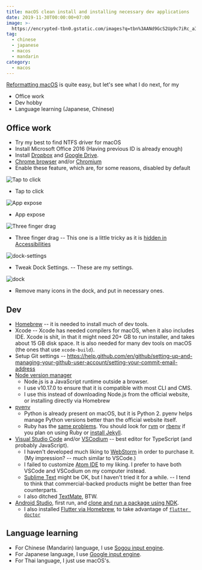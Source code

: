 ```yaml
---
title: macOS clean install and installing necessary dev applications
date: 2019-11-30T00:00:00+07:00
image: >-
  https://encrypted-tbn0.gstatic.com/images?q=tbn%3AANd9GcS2Up9c7iRc_aIDVfouaC2OAZYiK6o7ZzermxFeFcsqL3OHb_w8
tag:
  - chinese
  - japanese
  - macos
  - mandarin
category:
  - macos
---
```


[Reformatting macOS](https://www.imore.com/how-to-prepare-mac-for-sale#reformat-your-hard-drive) is quite easy, but let's see what I do next, for my

- Office work
- Dev hobby
- Language learning (Japanese, Chinese)

<!-- excerpt_separator -->

## Office work

- Try my best to find NTFS driver for macOS
- Install Microsoft Office 2016 (Having previous ID is already enough)
- Install [Dropbox](https://www.dropbox.com/install) and [Google Drive](https://www.google.com/drive/download/).
- [Chrome browser](https://www.google.com/chrome/) and/or [Chromium](https://www.chromium.org/getting-involved/download-chromium)
- Enable these feature, which are, for some reasons, disabled by default

![Tap to click](https://res.cloudinary.com/patarapolw/image/upload/v1584629784/blogdown/20200319-2156.png)

- Tap to click

![App expose](https://res.cloudinary.com/patarapolw/image/upload/v1584629809/blogdown/20200319-2156-n851j3tiu1p.png)

- App expose

![Three finger drag](https://res.cloudinary.com/patarapolw/image/upload/v1584629838/blogdown/20200319-2157.png)

- Three finger drag -- This one is a little tricky as it is [hidden in Accessibilities](https://www.makeuseof.com/tag/three-finger-drag-mac/)

![dock-settings](https://res.cloudinary.com/patarapolw/image/upload/v1584629865/blogdown/20200319-2157-fd7tcnt8789.png)

- Tweak Dock Settings. -- These are my settings.

![dock](https://res.cloudinary.com/patarapolw/image/upload/v1584629913/blogdown/20200319-2158-xclpannoefi.png)

- Remove many icons in the dock, and put in necessary ones.

## Dev

- [Homebrew](https://brew.sh/) -- it is needed to install much of dev tools.
- Xcode -- Xcode has needed compilers for macOS, when it also includes IDE. Xcode is shit, in that it might need 20+ GB to run installer, and takes about 15 GB disk space. It is also needed for many dev tools on macOS (the ones that use `xcode-build`).
- Setup Git settings -- <https://help.github.com/en/github/setting-up-and-managing-your-github-user-account/setting-your-commit-email-address>
- [Node version manager](https://github.com/nvm-sh/nvm)
  - Node.js is a JavaScript runtime outside a browser.
  - I use v10.17.0 to ensure that it is compatible with most CLI and CMS.
  - I use this instead of downloading Node.js from the official website, or installing directly via Homebrew
- [pvenv](https://github.com/pyenv/pyenv)
  - Python is already present on macOS, but it is Python 2. pyenv helps manage Python versions better than the official website itself.
  - Ruby has the [same problems](/post/2019/07/macos-ruby-python). You should look for [rvm](https://rvm.io/) or [rbenv](https://github.com/rbenv/rbenv) if you plan on using Ruby or [install Jekyll](/post/2019/07/gh-pages-blog).
- [Visual Studio Code](https://code.visualstudio.com/) and/or [VSCodium](https://github.com/VSCodium/vscodium) -- best editor for TypeScript (and probably JavaScript).
  - I haven't developed much liking to [WebStorm](https://www.jetbrains.com/webstorm/) in order to purchase it. (My impression? -- much similar to VSCode.)
  - I failed to customize [Atom IDE](https://atom.io/) to my liking. I prefer to have both VSCode and VSCodium on my computer instead.
  - [Sublime Text](https://www.sublimetext.com/) might be OK, but I haven't tried it for a while. -- I tend to think that commercial-backed products might be better than free counterparts.
  - I also ditched [TextMate](https://macromates.com/), BTW.
- [Android Studio](https://developer.android.com/studio), first run, and [clone and run a package using NDK](https://github.com/patarapolw/KeePassDX-diceware).
  - I also installed [Flutter via Homebrew](https://github.com/flutter/flutter/issues/14050), to take advantage of [`flutter doctor`](https://flutter.dev/docs/get-started/install/macos#run-flutter-doctor)

## Language learning

- For Chinese (Mandarin) language, I use [Sogou input engine](https://pinyin.sogou.com/mac/).
- For Japanese language, I use [Google input engine](https://www.google.co.jp/ime/).
- For Thai language, I just use macOS's.

